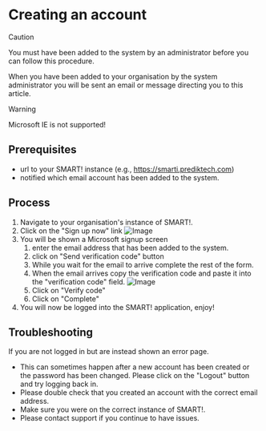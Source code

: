 # Creating an account
> [!CAUTION]
> You must have been added to the system by an administrator before you can follow this procedure.

When you have been added to your organisation by the system administrator you will be sent an email or message directing you to this article.

> [!WARNING]
> Microsoft IE is not supported!

## Prerequisites 
- url to your SMART! instance (e.g., https://smarti.prediktech.com)
- notified which email account has been added to the system.

## Process
1. Navigate to your organisation's instance of SMART!.
1. Click on the "Sign up now" link ![Image](/assets/screenshots/createAccount/login.png)  
1. You will be shown a Microsoft signup screen
    1. enter the email address that has been added to the system.
    1. click on "Send verification code" button
    1. While you wait for the email to arrive complete the rest of the form.
    1. When the email arrives copy the verification code and paste it into the "verification code" field. ![Image](/assets/screenshots/createAccount/verify-code.png)
    1. Click on "Verify code"
    1. Click on "Complete"
1. You will now be logged into the SMART! application, enjoy!

## Troubleshooting
If you are not logged in but are instead shown an error page.
- This can sometimes happen after a new account has been created or the password has been changed. Please click on the "Logout" button and try logging back in.  
- Please double check that you created an account with the correct email address. 
- Make sure you were on the correct instance of SMART!.
- Please contact support if you continue to have issues. 